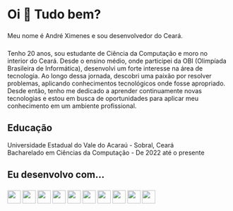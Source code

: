 <h1 align="left">Oi 👋 Tudo bem?</h1>

###

<p align="left">Meu nome é André Ximenes e sou desenvolvedor do Ceará.</p>

###

<p align="left">
Tenho 20 anos, sou estudante de Ciência da Computação e moro no interior do Ceará. Desde o ensino médio, onde participei da OBI (Olimpíada Brasileira de Informática), desenvolvi um forte interesse na área de tecnologia. Ao longo dessa jornada, descobri uma paixão por resolver problemas, aplicando conhecimentos tecnológicos onde fosse apropriado. Desde então, tenho me dedicado a aprender continuamente novas tecnologias e estou em busca de oportunidades para aplicar meu conhecimento em um ambiente profissional.
</p>

###

<h2 align="left">Educação</h2>
<p align="left">
Universidade Estadual do Vale do Acaraú - Sobral, Ceará<br>
Bacharelado em Ciências da Computação - De 2022 até o presente
</p>

###

<h2 align="left">Eu desenvolvo com...</h2>

###

<div align="left">
  <img src="https://img.shields.io/badge/javascript-%23323330.svg?style=for-the-badge&logo=javascript&logoColor=%23F7DF1E" height="30"/>
  <img src="https://img.shields.io/badge/express.js-%23404d59.svg?style=for-the-badge&logo=express&logoColor=%2361DAFB" height="30">
  <img src="https://img.shields.io/badge/node.js-6DA55F?style=for-the-badge&logo=node.js&logoColor=white" height="30"/>
  <img src="https://img.shields.io/badge/MongoDB-%234ea94b.svg?style=for-the-badge&logo=mongodb&logoColor=white" height="30"/>
  <img src="https://img.shields.io/badge/HTML5-E34F26?logo=html5&logoColor=white&style=for-the-badge" height="30" />
  <img src="https://img.shields.io/badge/CSS3-1572B6?logo=css3&logoColor=white&style=for-the-badge" height="30" />
  <img src="https://img.shields.io/badge/bootstrap-%238511FA.svg?style=for-the-badge&logo=bootstrap&logoColor=white" height="30"/>
  <img src="https://img.shields.io/badge/Git-F05032?logo=git&logoColor=white&style=for-the-badge" height="30"  />
  <img src="https://img.shields.io/badge/Next-black?style=for-the-badge&logo=next.js&logoColor=white" height="30" />
<img 
src="https://img.shields.io/badge/Linux-FCC624?style=for-the-badge&logo=linux&logoColor=black" height="30"/>
</div>
